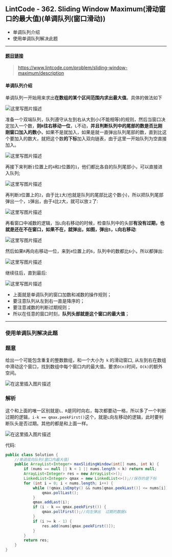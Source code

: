 ﻿## LintCode - 362. Sliding Window Maximum(滑动窗口的最大值)(单调队列(窗口滑动))

 - 单调队列介绍
 - 使用单调队列解决此题

***
#### [题目链接](https://www.lintcode.com/problem/sliding-window-maximum/description)

> https://www.lintcode.com/problem/sliding-window-maximum/description

#### 单调队列介绍
单调队列一开始用来求出**在数组的某个区间范围内求出最大值**。具体的做法如下

![这里写图片描述](images/363_t.png)

准备一个双端队列，队列遵守从左到右从大到小(不能相等)的规则，然后当窗口决定加入一个数，**则`R`往右移动一位**，`L`不动，**并且判断队列中的尾部的数是否比刚刚窗口加入的数小**，如果不是就加入，如果是就一直弹出队列尾部的数，直到比这个要加入的数大，就把这个数**的下标**加入双向链表，由于这里一开始队列为空直接加入。 

![这里写图片描述](images/362_s.png)

 再接下来判断`1`位置上的`4`和`2`位置的`1`，他们都比各自的队列尾部小，可以直接进入队列;

![这里写图片描述](images/362_s3.png)

再判断`3`位置上的`2`，由于比`1`大(也就是队列的尾部比这个数小)，所以把队列尾部弹出一个，`1`弹出，由于`4`比`2`大，就可以放`２`了:

![这里写图片描述](images/362_s4.png)

再看窗口中减数的逻辑，当`L`向右移动的时候，检查队列中的头部**有没有过期，也就是还在不在窗口，如果不在，就弹出，如图，弹出`5`，`L`向右移动**: 

![这里写图片描述](images/362_s5.png)

然后如果`R`再向右移动一位，来到`4`位置上的`6`，队列中的数都比`6`小，所以都弹出:

![这里写图片描述](images/362_s6.png)

继续往后，直到最后:

![这里写图片描述](images/362_s7.png)

 - 上面就是单调队列的窗口加数和减数的操作规则；
 - 要注意队列从左到右一直是降序的；
 - 要注意减数的判断过期规则；
 - 所以在任意的窗口时刻，**队列头部就是这个窗口的最大值**；

***
### 使用单调队列解决此题
### 题意

给出一个可能包含重复的整数数组，和一个大小为` k` 的滑动窗口, 从左到右在数组中滑动这个窗口，找到数组中每个窗口内的最大值。要求`O(n)`时间，`O(k)`的额外空间。

![在这里插入图片描述](images/362_s8.png)

### 解析
这个和上面的唯一区别就是`L、R`是同时向右，每次都要动一格，所以多了一个判断过期的逻辑，`i-k == qmax.peekFirst()`这个，就是`L`向左移动的逻辑，此时要判断队头是否过期。其他的都是和上面一样。

![在这里插入图片描述](images/362_s9.png)

代码: 

```java
public class Solution {
    //单调双向队列(窗口内最大值)
    public ArrayList<Integer> maxSlidingWindow(int[] nums, int k) {
        if (nums == null || k < 1 || nums.length < k) return null;
        ArrayList<Integer> res = new ArrayList<>();
        LinkedList<Integer> qmax = new LinkedList<>();//保存的是下标
        for (int i = 0; i < nums.length; i++) {
            while (!qmax.isEmpty() && nums[qmax.peekLast()] <= nums[i]) {//要队尾满足条件
                qmax.pollLast();
            }
            qmax.addLast(i);
            if (i - k == qmax.peekFirst()) {
                qmax.pollFirst();//向左弹出  过期的数据s
            }
            if (i >= k - 1) {
                res.add(nums[qmax.peekFirst()]);
            }
        }
        return res;
    }
}
```
